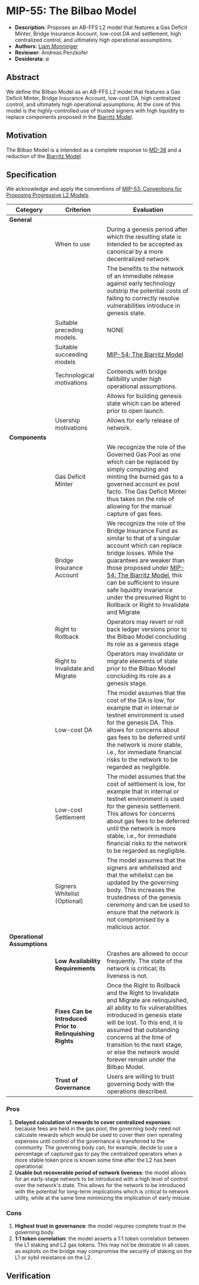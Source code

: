 # MIP-55: The Bilbao Model
- **Description**: Proposes an AB-FFS L2 model that features a Gas Deficit Minter, Bridge Insurance Account, low-cost DA and settlement, high centralized control, and ultimately high operational assumptions.
- **Authors**: [Liam Monninger](mailto:liam@movementlabs.xyz)
- **Reviewer**: Andreas Penzkofer
- **Desiderata**: $\emptyset$

## Abstract

We define the Bilbao Model as an AB-FFS L2 model that features a Gas Deficit Minter, Bridge Insurance Account, low-cost DA, high centralized control, and ultimately high operational assumptions. At the core of this model is the highly-controlled use of trusted signers with high liquidity to replace components proposed in the [Biarritz Model](https://github.com/movementlabsxyz/MIP/pull/54).

## Motivation

The Bilbao Model is a intended as a complete response to [MD-38](https://github.com/movementlabsxyz/MIP/pulls) and a reduction of the [Biarritz Model](https://github.com/movementlabsxyz/MIP/pull/54).

## Specification

We acknowledge and apply the conventions of [MIP-53: Conventions for Proposing Progressive L2 Models](https://github.com/movementlabsxyz/MIP/pull/53).

| Category | Criterion | Evaluation |
|-----------|-----------|------------|
| **General** | | |
|| When to use | During a genesis period after which the resulting state is intended to be accepted as canonical by a more decentralized network |
||| The benefits to the network of an immediate release against early technology outstrip the potential costs of failing to correctly resolve vulnerabilities introduce in genesis state. |
|| Suitable preceding models.<br> | NONE |
|| Suitable succeeding models | [MIP-54: The Biarritz Model](https://github.com/movementlabsxyz/MIP/pull/54) |
|| Technological motivations | Contends with bridge fallibility under high operational assumptions. |
||| Allows for building genesis state which can be altered prior to open launch. |
|| Usership motivations | Allows for early release of network. |
| **Components** | | |
|| Gas Deficit Minter | We recognize the role of the Governed Gas Pool as one which can be replaced by simply computing and minting the burned gas to a governed account ex post facto. The Gas Deficit Minter thus takes on the role of allowing for the manual capture of gas fees. |
|| Bridge Insurance Account | We recognize the role of the Bridge Insurance Fund as similar to that of a singular account which can replace bridge losses. While the guarantees are weaker than those proposed under [MIP-54: The Biarritz Model](https://github.com/movementlabsxyz/MIP/pull/54), this can be sufficient to insure safe liquidity invariance under the presumed Right to Rollback or Right to Invalidate and Migrate |
|| Right to Rollback | Operators may revert or roll back ledger versions prior to the Bilbao Model concluding its role as a genesis stage  |
|| Right to Invalidate and Migrate | Operators may invalidate or migrate elements of state prior to the Bilbao Model concluding its role as a genesis stage. |
|| Low-cost DA | The model assumes that the cost of the DA is low, for example that in internal or testnet environment is used for the genesis DA. This allows for concerns about gas fees to be deferred until the network is more stable, i.e., for immediate financial risks to the network to be regarded as negligible. |
|| Low-cost Settlement | The model assumes that the cost of settlement is low, for example that in internal or testnet environment is used for the genesis settlement. This allows for concerns about gas fees to be deferred until the network is more stable, i.e., for immediate financial risks to the network to be regarded as negligible. |
|| Signers Whitelist (Optional) | The model assumes that the signers are whitelisted and that the whitelist can be updated by the governing body. This increases the trustedness of the genesis ceremony and can be used to ensure that the network is not compromised by a malicious actor. |
| **Operational Assumptions** | | |
|| **Low Availability Requirements** | Crashes are allowed to occur frequently. The state of the network is critical; its liveness is not. |
|| **Fixes Can be Introduced Prior to Relinquishing Rights** | Once the Right to Rollback and the Right to Invalidate and Migrate are relinquished, all ability to fix vulnerabilities introduced in genesis state will be lost. To this end, it is assumed that outstanding concerns at the time of transition to the next stage, or else the network would forever remain under the Bilbao Model. |
|| **Trust of Governance** | Users are willing to trust governing body with the operations described.  |

### Pros
1. **Delayed calculation of rewards to cover centralized expenses**: because fees are held in the gas pool, the governing body need not calculate rewards which would be used to cover their own operating expenses until control of the governance is transferred to the community. The governing body can, for example, decide to use a percentage of captured gas to pay the centralized operators when a more stable token price is known some time after the L2 has been operational.
2. **Usable but recoverable period of network liveness**: the model allows for an early-stage network to be introduced with a high level of control over the network's state. This allows for the network to be introduced with the potential for long-term implications which is critical to network utility, while at the same time minimizing the implication of early misuse.

### Cons
1. **Highest trust in governance**: the model requires complete trust in the governing body. 
2. **1:1 token correlation**: the model asserts a 1:1 token correlation between the L1 staking and L2 gas tokens. This may not be desirable in all cases as exploits on the bridge may compromise the security of staking on the L1 or sybil resistance on the L2.

## Verification
